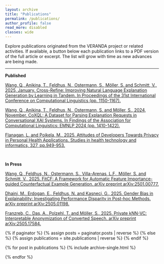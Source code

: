 ```yaml
---
layout: archive
title: "Publications"
permalink: /publications/
author_profile: false
read_more: disabled
classes: wide
---
```


<div class = "text-justify">
Explore publications originated from the VERANDA project or related activities. If available, a button below each publication links to a PDF version of the full article or excerpt. The list will grow with time as new advances are being made.  

<hr>

<p>
  <b>Published</b>
</p>
  <p>
  <a href="https://aclanthology.org/2025.coling-main.77/">Wang, Q., Anikina, T., Feldhus, N., Ostermann, S., Möller, S. and Schmitt, V., 2025, January. Cross-Refine: Improving Natural Language Explanation Generation by Learning in Tandem. In Proceedings of the 31st International Conference on Computational Linguistics (pp. 1150-1167).</a>
  </p>
  <p>
  <a href="https://doi.org/10.18653/v1/2024.findings-emnlp.76">Wang, Q., Anikina, T., Feldhus, N., Ostermann, S. and Möller, S., 2024, November. CoXQL: A Dataset for Parsing Explanation Requests in Conversational XAI Systems. In Findings of the Association for Computational Linguistics: EMNLP 2024 (pp. 1410-1422).</a>
  </p>
  <p>
  <a href="https://doi.org/10.18653/v1/2024.findings-emnlp.76">Flanagan, L. and Poikela, M., 2025. Attitudes of Developers Towards Privacy in Personal Health Applications. Studies in health technology and informatics, 327, pp.949-953.</a>
  </p>
<br>
<p>
<b>In Press</b>
</p>
  <p>
  <a href="https://arxiv.org/abs/2501.00777">Wang, Q., Feldhus, N., Ostermann, S., Villa-Arenas, L.F., Möller, S. and Schmitt, V., 2025. FitCF: A Framework for Automatic Feature Importance-guided Counterfactual Example Generation. arXiv preprint arXiv:2501.00777.</a>
  </p>
  <p>
  <a href="https://arxiv.org/abs/2501.00777">Dhaini, M., Erdogan, E., Feldhus, N. and Kasneci, G., 2025. Gender Bias in Explainability: Investigating Performance Disparity in Post-hoc Methods. arXiv preprint arXiv:2505.01198.</a>
  </p>
  <p>
  <a href="https://arxiv.org/abs/2501.00777">Franzreb, C., Das, A., Polzehl, T. and Möller, S., 2025. Private kNN-VC: Interpretable Anonymization of Converted Speech. arXiv preprint arXiv:2505.17584.</a>
  </p>
</div>
<p></p>

{% if paginator %}
  {% assign posts = paginator.posts | reverse %}
{% else %}
  {% assign publications = site.publications | reverse %}
{% endif %}

{% for post in publications %}
  {% include archive-single.html %}
  <p></p>
{% endfor %}

